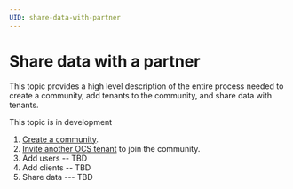 ```yaml
---
UID: share-data-with-partner
---
```


# Share data with a partner

This topic provides a high level description of the entire process needed to create a community, add tenants to the community, and share data with tenants.

This topic is in development

1. [Create a community](xref:add-community). 
2. [Invite another OCS tenant](xref:managecommunity#add-a-tenant-to-a-community) to join the community.
3. Add users -- TBD
4. Add clients -- TBD
5. Share data --- TBD
